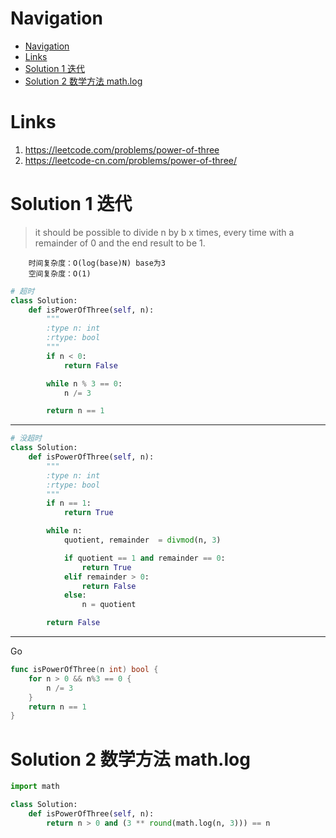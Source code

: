 # Navigation
- [Navigation](#navigation)
- [Links](#links)
- [Solution 1 迭代](#solution-1-迭代)
- [Solution 2 数学方法 math.log](#solution-2-数学方法-mathlog)

# Links
1. https://leetcode.com/problems/power-of-three
2. https://leetcode-cn.com/problems/power-of-three/


# Solution 1 迭代
>  it should be possible to divide n by b x times, every time with a remainder of 0 and the end result to be 1.
```
    时间复杂度：O(log(base)N) base为3
    空间复杂度：O(1)
```
```python
# 超时
class Solution:
    def isPowerOfThree(self, n):
        """
        :type n: int
        :rtype: bool
        """
        if n < 0:
            return False

        while n % 3 == 0:
            n /= 3

        return n == 1
```
---
```python
# 没超时
class Solution:
    def isPowerOfThree(self, n):
        """
        :type n: int
        :rtype: bool
        """
        if n == 1:
            return True

        while n:
            quotient, remainder  = divmod(n, 3)

            if quotient == 1 and remainder == 0:
                return True
            elif remainder > 0:
                return False
            else:
                n = quotient

        return False
```
---
Go
```go
func isPowerOfThree(n int) bool {
    for n > 0 && n%3 == 0 {
        n /= 3
    }
    return n == 1
}

```

# Solution 2 数学方法 math.log
```python
import math

class Solution:
    def isPowerOfThree(self, n):
        return n > 0 and (3 ** round(math.log(n, 3))) == n
```